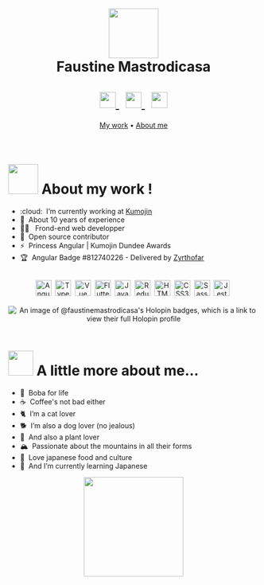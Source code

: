 <div color="black">
  <div align="center">
    <h1>
      <img src="https://media.giphy.com/media/8T5sFZ1nsAqAUSRBdz/giphy.gif" width="100">
      <div>Faustine Mastrodicasa</div>
      <br>
      <div id="icons">
        <a href="https://gitlab.com/Faufau" target="_blank">
          <img height="32" width="32" src="https://cdn.simpleicons.org/gitlab/FC6D26" />
        </a>
        &nbsp;
        <a href="https://www.linkedin.com/in/faustine-mastrodicasa" target="_blank">
          <img height="32" width="32" src="https://cdn.simpleicons.org/linkedin/FFFFFF" />
        </a>
        &nbsp;
        <a href="https://twitter.com/FaustineMastro" target="_blank">
          <img height="32" width="32" src="https://cdn.simpleicons.org/twitter/1DA1F2" />
        </a>
      </div>
    </h1>
    <div id="menu">
      <p align="center">
        <a href="#my-work">My work</a> •
        <a href="#about-me">About me</a>
      </p>
    </div>
  </div>
  <br>
  <div id="my-work" align="left">
    <h1 #my-work><img src="https://media.giphy.com/media/UT5KJxgtX4o9Q3O9bg/giphy.gif" width="60"> About my work !</h1>
    <ul>
      <li> :cloud:&nbsp;&nbsp;I’m currently working at <a href="https://github.com/kumojin">Kumojin</a> </li>
      <li> 🎂&nbsp;&nbsp;About 10 years of experience</li>
      <li> 💅🏽&nbsp;&nbsp;&nbsp;Frond-end web developper</li>
      <li> 👾&nbsp;&nbsp;Open source contributor</li>
      <li> ⚡&nbsp;&nbsp;Princess Angular | Kumojin Dundee Awards</li>
      <li> 🏆&nbsp;&nbsp;Angular Badge #812740226 - Delivered by <a href="https://github.com/zyrthofar">Zyrthofar</a></li>
    </ul>
    <br>
    <div align="center">
      <img height="32" width="32" src="https://cdn.simpleicons.org/angular/DD0031" title="Angular" />&nbsp;
      <img height="32" width="32" src="https://cdn.simpleicons.org/typescript/3178C6" title="Typescript" />&nbsp;
      <img height="32" width="32" src="https://cdn.simpleicons.org/vue.js/4FC08D" title="Vue" />&nbsp;
      <img height="32" width="32" src="https://cdn.simpleicons.org/flutter/02569B" title="Flutter" />&nbsp;
      <img height="32" width="32" src="https://cdn.simpleicons.org/javascript/F7DF1E" title="Javascript" />&nbsp;
      <img height="32" width="32" src="https://cdn.simpleicons.org/redux/764ABC" title="Redux" />&nbsp;
      <img height="32" width="32" src="https://cdn.simpleicons.org/html5/E34F26" title="HTML5" />&nbsp;
      <img height="32" width="32" src="https://cdn.simpleicons.org/css3/1572B6" title="CSS3" />&nbsp;
      <img height="32" width="32" src="https://cdn.simpleicons.org/sass/CC6699" title="Sass" />&nbsp;
      <img height="32" width="32" src="https://cdn.simpleicons.org/jest/C21325" title="Jest" />&nbsp;
    </div>
    <br>
    <div align="center">
      <img src="https://holopin.me/faustinemastrodicasa" alt="An image of @faustinemastrodicasa's Holopin badges, which is a link to view their full Holopin profile">
    </div>
  </div>
  <br>
  <div id="about-me">
    <h1 #about-me><img src="https://media.giphy.com/media/VgCDAzcKvsR6OM0uWg/giphy.gif" width="50"> A little more about me...</h1>
    <ul>
      <li> 🧋&nbsp;&nbsp;Boba for life</li>
      <li> ☕️&nbsp;&nbsp;Coffee's not bad either</li>
      <li> 🐈&nbsp;&nbsp;I’m a cat lover</li>
      <li> 🐕&nbsp;&nbsp;I’m also a dog lover (no jealous)</li>
      <li> 🌱&nbsp;&nbsp;And also a plant lover</li>
      <li> 🏔&nbsp;&nbsp;Passionate about the mountains in all their forms</li>
      <li> 🍙&nbsp;&nbsp;Love japanese food and culture</li>
      <li> 🎋&nbsp;&nbsp;And I’m currently learning Japanese</li>
    </ul>
  </div>
  <div align="center">
    <img src="https://media.giphy.com/media/kdQc4HfvxnIhqcXQ56/giphy.gif" width="200">
  </div>
</div>

